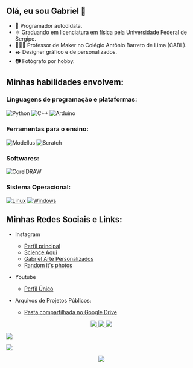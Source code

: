 ## Olá, eu sou Gabriel 👋

- 🌱 Programador autodidata.
- ⚛️ Graduando em licenciatura em física pela Universidade Federal de Sergipe.
- 👨🏻‍🏫 Professor de Maker no Colégio Antônio Barreto de Lima (CABL).
- ✒️ Designer gráfico e de personalizados.
- 📷 Fotógrafo por hobby.

## Minhas habilidades envolvem:

### Linguagens de programação e plataformas:

<img align="center" alt="Python" src="https://img.shields.io/badge/Python-3776AB?style=for-the-badge&logo=python&logoColor=white"/>
<img align="center" alt="C++" src="https://img.shields.io/badge/C%2B%2B-00599C?style=for-the-badge&logo=c%2B%2B&logoColor=red"/>
<img align="center" alt="Arduino" src="https://img.shields.io/badge/Arduino-00979D?style=for-the-badge&logo=arduino&logoColor=white"/>

### Ferramentas para o ensino:

<img align="center" alt="Modellus" src="https://i.imgur.com/DfCFNu1.jpg"/>
<img align="center" alt="Scratch" src="https://i.imgur.com/u0bQ2W9.jpg"/>

### Softwares:

<img align="center" alt="CorelDRAW" src="https://i.imgur.com/chtbPpk.jpg"/>
<!--<img align="center" alt="Sketchup" src="https://i.imgur.com/j91FVRE.jpg"/>-->

### Sistema Operacional:

[![Linux](https://img.shields.io/badge/linux-black?style=for-the-badge&logo=Linux)](https://github.com/gabrieljsantos/)
[![Windows](https://img.shields.io/badge/Windows-black?style=for-the-badge&logo=Windows)](https://github.com/gabrieljsantos/)

## Minhas Redes Sociais e Links:

- Instagram
    - [Perfil principal](https://www.instagram.com/gabriel_j.santos_)
    - [Science Aqui](https://www.instagram.com/science_aqui)
    - [Gabriel Arte Personalizados](https://www.instagram.com/gabriel_arte_personalizados)
    - [Random it's photos](https://www.instagram.com/random_its_photos)

- Youtube
    - [Perfil Único](https://www.youtube.com/channel/UCOcZ8gG-m8HPl694-vbe5nQ)

- Arquivos de Projetos Públicos:
    - [Pasta compartilhada no Google Drive](https://drive.google.com/drive/folders/1bxT3k2MdrBuJUGibxx55kll2b39F4q_J?usp=sharing/)


<p align="center">
  <a href="https://github.com/gabrieljsantos">
    <img src="http://github-profile-summary-cards.vercel.app/api/cards/profile-details?username=gabrieljsantos&theme=transparent" />
  </a>
  <a href="https://github.com/gabrieljsantos">
    <img src="https://github-readme-streak-stats.herokuapp.com/?user=gabrieljsantos&hide_border=true&card_width=338&theme=transparent" />
  </a>
  <a href="https://github.com/gabrieljsantos">
    <img src="http://github-profile-summary-cards.vercel.app/api/cards/stats?username=gabrieljsantos&theme=transparent" />
  </a>
</p>

<a href="https://github.com/gabrieljsantos/github-profile-views-counter">
    <img src="https://komarev.com/ghpvc/?username=gabrieljsantos&style=for-the-badge">
</a>

[GitHub Profile Views Counter]: https://github.com/gabrieljsantos/github-profile-views-counter

![](https://hit.yhype.me/github/profile?user_id=1849174)

<p align="center">
  <a href="https://github.com/gabrieljsantos/">
    <img src="https://komarev.com/ghpvc/?username=gabrieljsantos&color=blue&style=flat)" />
  </a>
</p>
